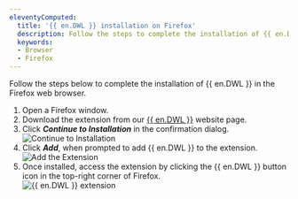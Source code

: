 ```yaml
---
eleventyComputed:
  title: '{{ en.DWL }} installation on Firefox'
  description: Follow the steps to complete the installation of {{ en.DWL }} in the Firefox web browser. 
  keywords:
  - Browser
  - Firefox
---
```

Follow the steps below to complete the installation of {{ en.DWL }} in the Firefox web browser.

1. Open a Firefox window.
1. Download the extension from our [{{ en.DWL }}](https://devolutions.net/web-login) website page.
1. Click ***Continue to Installation*** in the confirmation dialog.  
![Continue to Installation](https://webdevolutions.azureedge.net/docs/en/kb/KB4812.png)  
1. Click ***Add***, when prompted to add {{ en.DWL }} to the extension.  
![Add the Extension](https://webdevolutions.azureedge.net/docs/en/kb/KB4813.png)  
1. Once installed, access the extension by clicking the {{ en.DWL }} button icon in the top-right corner of Firefox.  
![{{ en.DWL }} extension](https://webdevolutions.azureedge.net/docs/en/kb/KB4814.png)  